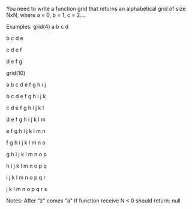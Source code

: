 You need to write a function grid that returns an alphabetical grid of size NxN, where a = 0, b = 1, c = 2....

Examples: grid(4)
a b c d

b c d e

c d e f

d e f g

grid(10)

a b c d e f g h i j

b c d e f g h i j k

c d e f g h i j k l

d e f g h i j k l m

e f g h i j k l m n

f g h i j k l m n o

g h i j k l m n o p

h i j k l m n o p q

i j k l m n o p q r

j k l m n o p q r s


Notes:
After "z" comes "a" If function receive N < 0 should return: null